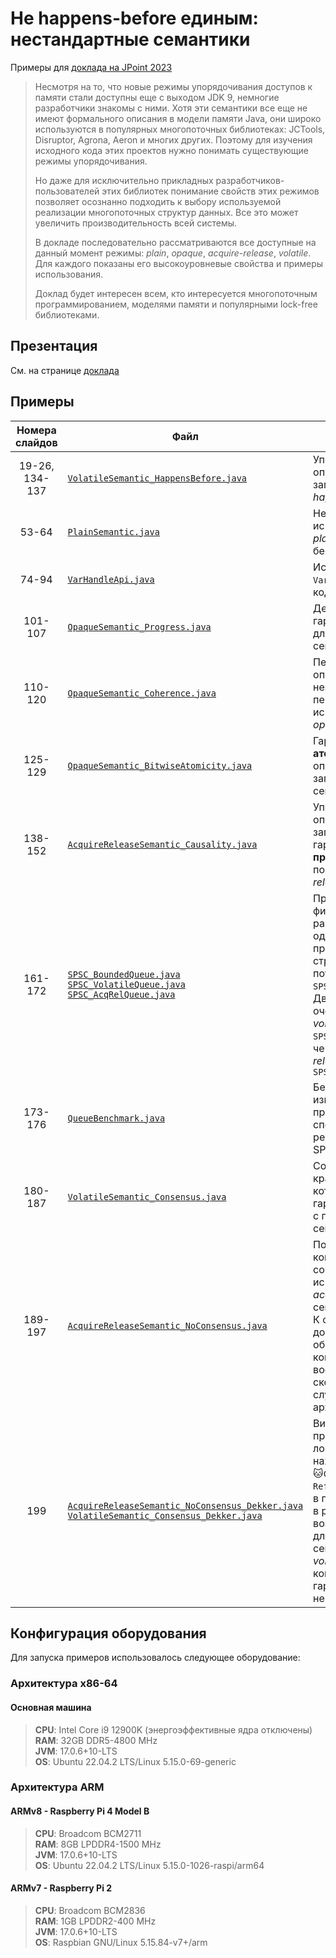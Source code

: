 # Не happens-before единым: нестандартные семантики

Примеры для [доклада на JPoint 2023](https://jpoint.ru/talks/3c298184b4c2467d94d48ff9d135bb59/)

> Несмотря на то, что новые режимы упорядочивания доступов к памяти стали доступны еще с выходом JDK 9, немногие
> разработчики знакомы с ними. Хотя эти семантики все еще не имеют формального описания в модели памяти Java, они широко
> используются в популярных многопоточных библиотеках: JCTools, Disruptor, Agrona, Aeron и многих других. Поэтому для
> изучения исходного кода этих проектов нужно понимать существующие режимы упорядочивания.
>
> Но даже для исключительно прикладных разработчиков-пользователей этих библиотек понимание свойств этих режимов
> позволяет осознанно подходить к выбору используемой реализации многопоточных структур данных. Все это может
> увеличить производительность всей системы.
>
> В докладе последовательно рассматриваются все доступные на данный момент режимы: _plain_, _opaque_, _acquire-release_,
_volatile_. Для каждого показаны его высокоуровневые свойства и примеры использования.
>
>Доклад будет интересен всем, кто интересуется многопоточным программированием, моделями памяти и популярными lock-free
> библиотеками.

## Презентация

См. на странице [доклада](https://jpoint.ru/talks/3c298184b4c2467d94d48ff9d135bb59/)

## Примеры

|   Номера слайдов   | Файл                                                                                                                                                                                                                                                                                       | Комментарий                                                                                                                                                                                                                                                                        |
|:------------------:|--------------------------------------------------------------------------------------------------------------------------------------------------------------------------------------------------------------------------------------------------------------------------------------------|------------------------------------------------------------------------------------------------------------------------------------------------------------------------------------------------------------------------------------------------------------------------------------|
| 19-26,<br/>134-137 | [`VolatileSemantic_HappensBefore.java`](./src/jcstress/java/io/github/lantalex/VolatileSemantic_HappensBefore.java)                                                                                                                                                                        | Упорядочивание операций чтения/записи через _happens-before_                                                                                                                                                                                                                       |
|       53-64        | [`PlainSemantic.java`](./src/jcstress/java/io/github/lantalex/PlainSemantic.java)                                                                                                                                                                                                          | Некорректное использование _plain_-семантики, бесконечный цикл                                                                                                                                                                                                                     |
|       74-94        | [`VarHandleApi.java`](./src/main/java/io/github/lantalex/VarHandleApi.java)                                                                                                                                                                                                                | Использование ```VarHandle``` в своём коде                                                                                                                                                                                                                                         |
|      101-107       | [`OpaqueSemantic_Progress.java`](./src/jcstress/java/io/github/lantalex/OpaqueSemantic_Progress.java)                                                                                                                                                                                      | Демонстрация гарантии **прогресса** для _opaque_-семантики                                                                                                                                                                                                                         |
|      110-120       | [`OpaqueSemantic_Coherence.java`](./src/jcstress/java/io/github/lantalex/OpaqueSemantic_Coherence.java)                                                                                                                                                                                    | Переупорядочивание операций над независимыми переменными при использовании _opaque_-семантики                                                                                                                                                                                      |
|      125-129       | [`OpaqueSemantic_BitwiseAtomicity.java`](./src/jcstress/java/io/github/lantalex/OpaqueSemantic_BitwiseAtomicity.java)                                                                                                                                                                      | Гарантия **атомарности** операций чтения/записи в _opaque_-семантике                                                                                                                                                                                                               |
|      138-152       | [`AcquireReleaseSemantic_Causality.java`](./src/jcstress/java/io/github/lantalex/AcquireReleaseSemantic_Causality.java)                                                                                                                                                                    | Упорядочивание операций чтения/записи через гарантию **причинности** с помощью _acquire-release_ семантики                                                                                                                                                                         |
|      161-172       | [`SPSC_BoundedQueue.java`](./src/main/java/io/github/lantalex/queue/SPSC_BoundedQueue.java)<br/>[`SPSC_VolatileQueue.java`](./src/main/java/io/github/lantalex/queue/SPSC_VolatileQueue.java)<br>[`SPSC_AcqRelQueue.java`](./src/main/java/io/github/lantalex/queue/SPSC_AcqRelQueue.java) | Простейшая очередь фиксированного размера для строго одного производителя и строго одного потребителя: `SPSC_BoundedQueue`. Две реализации этой очереди, через _volatile_-семантику: `SPSC_VolatileQueue`, и  через _acquire-release_-семантику: `SPSC_AcqRelQueue`                |
|      173-176       | [`QueueBenchmark.java`](./src/jmh/java/io/github/lantalex/QueueBenchmark.java)                                                                                                                                                                                                             | Бенчмарк, измеряющий пропускную способность реализованных SPSC-очередей                                                                                                                                                                                                            |
|      180-187       | [```VolatileSemantic_Consensus.java```](./src/jcstress/java/io/github/lantalex/VolatileSemantic_Consensus.java)                                                                                                                                                                            | Соревнование 🦊красной панды и 🐱кота: использование гарантии **консенсуса** с помощью _volatile_-семантики                                                                                                                                                                        |
|      189-197       | [`AcquireReleaseSemantic_NoConsensus.java`](./src/jcstress/java/io/github/lantalex/AcquireReleaseSemantic_NoConsensus.java)                                                                                                                                                                | Потенциальный конфликт в итогах соревнования при использовании _acquire-release_ семантики.<br/>К сожалению, на доступном мне оборудовании конфликт не воспроизводится, но скорее всего случится на архитектуре `PowerPC`                                                          |
|        199         | [`AcquireReleaseSemantic_NoConsensus_Dekker.java`](./src/jcstress/java/io/github/lantalex/AcquireReleaseSemantic_NoConsensus_Dekker.java)<br/>[`VolatileSemantic_Consensus_Dekker.java`](./src/jcstress/java/io/github/lantalex/VolatileSemantic_Consensus_Dekker.java)                    | Видоизмененный пример, теперь логика `Referee#1` находится в потоке 🐱`Cat`, логика `Referee#2` находится в потоке 🦊`Red Panda`; в результате чего возможен конфликт для _acquire-release_ семантики; для _volatile_-семантики конфликт ввиду гарантии **консенсуса** не возможен |

## Конфигурация оборудования

Для запуска примеров использовалось следующее оборудование:

### Архитектура x86-64

#### Основная машина

> **CPU**: Intel Core i9 12900K (энергоэффективные ядра отключены)  
> **RAM**: 32GB DDR5-4800 MHz   
> **JVM**: 17.0.6+10-LTS  
> **OS**: Ubuntu 22.04.2 LTS/Linux 5.15.0-69-generic

### Архитектура ARM

#### ARMv8 - Raspberry Pi 4 Model B

> **CPU**: Broadcom BCM2711  
> **RAM**: 8GB LPDDR4-1500 MHz  
> **JVM**: 17.0.6+10-LTS  
> **OS**: Ubuntu 22.04.2 LTS/Linux 5.15.0-1026-raspi/arm64

#### ARMv7 - Raspberry Pi 2

> **CPU**: Broadcom BCM2836  
> **RAM**: 1GB LPDDR2-400 MHz  
> **JVM**: 17.0.6+10-LTS  
> **OS**: Raspbian GNU/Linux 5.15.84-v7+/arm